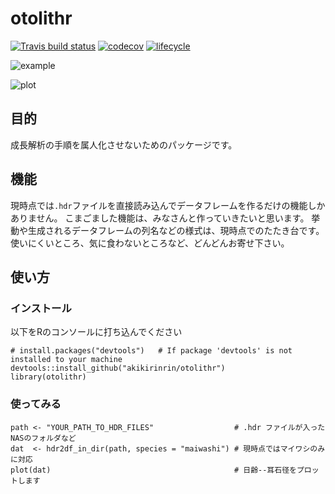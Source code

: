 # otolithr
[![Travis build status](https://travis-ci.org/kikirinrin/otolithr.svg?branch=master)](https://travis-ci.org/kikirinrin/otolithr)
[![codecov](https://codecov.io/gh/kikirinrin/otolithr/branch/master/graph/badge.svg)](https://codecov.io/gh/kikirinrin/otolithr)
[![lifecycle](https://img.shields.io/badge/lifecycle-experimental-orange.svg)](https://www.tidyverse.org/lifecycle/#experimental)

![example](https://gist.githubusercontent.com/akikirinrin/1949f96742cbd8ba4396cf57657888d0/raw/9bccbc1e775c5fa16fbe4d5ecfb79a00fe551a52/example.png)

![plot](https://gist.githubusercontent.com/akikirinrin/1949f96742cbd8ba4396cf57657888d0/raw/9bccbc1e775c5fa16fbe4d5ecfb79a00fe551a52/plot.png)

## 目的
成長解析の手順を属人化させないためのパッケージです。

## 機能
現時点では`.hdr`ファイルを直接読み込んでデータフレームを作るだけの機能しかありません。
こまごました機能は、みなさんと作っていきたいと思います。
挙動や生成されるデータフレームの列名などの様式は、現時点でのたたき台です。
使いにくいところ、気に食わないところなど、どんどんお寄せ下さい。

## 使い方

### インストール
以下をRのコンソールに打ち込んでください
```
# install.packages("devtools")   # If package 'devtools' is not installed to your machine
devtools::install_github("akikirinrin/otolithr")
library(otolithr)
```
### 使ってみる
```
path <- "YOUR_PATH_TO_HDR_FILES"                  # .hdr ファイルが入ったNASのフォルダなど
dat  <- hdr2df_in_dir(path, species = "maiwashi") # 現時点ではマイワシのみに対応
plot(dat)                                         # 日齢--耳石径をプロットします
```
